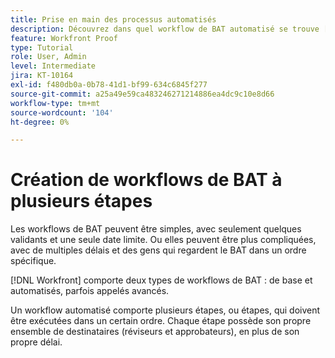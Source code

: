 ```yaml
---
title: Prise en main des processus automatisés
description: Découvrez dans quel workflow de BAT automatisé se trouve [!DNL  Workfront] et en quoi il diffère d’un workflow de base.
feature: Workfront Proof
type: Tutorial
role: User, Admin
level: Intermediate
jira: KT-10164
exl-id: f480db0a-0b78-41d1-bf99-634c6845f277
source-git-commit: a25a49e59ca483246271214886ea4dc9c10e8d66
workflow-type: tm+mt
source-wordcount: '104'
ht-degree: 0%

---
```


# Création de workflows de BAT à plusieurs étapes

Les workflows de BAT peuvent être simples, avec seulement quelques validants et une seule date limite. Ou elles peuvent être plus compliquées, avec de multiples délais et des gens qui regardent le BAT dans un ordre spécifique.

[!DNL Workfront] comporte deux types de workflows de BAT : de base et automatisés, parfois appelés avancés.

Un workflow automatisé comporte plusieurs étapes, ou étapes, qui doivent être exécutées dans un certain ordre. Chaque étape possède son propre ensemble de destinataires (réviseurs et approbateurs), en plus de son propre délai.

<!--
Note by Chuck Middleton, 6-28-22:
This tutorial is an incomplete dulplicate. It should have a video included. Video with MPC ID 335130 does an excellent job of explaining automated workflows, but it was in the Workfront Proof > Administration and setup section of the TOC. I moved it, along with related workflow tutorials, into the Workfront Proof > Proof workflows section. I also removed this tutorial from the TOC.
-->
